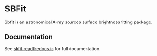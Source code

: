 # SBFit

Sbfit is an astronomical X-ray sources surface brightness fitting package. 

## Documentation
See [sbfit.readthedocs.io](https://sbfit.readthedocs.io) for full documentation.

